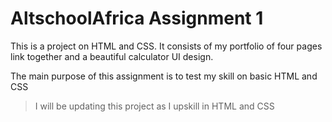 # AltschoolAfrica Assignment 1

This is a project on HTML and CSS. It consists of my portfolio of four pages link together and a beautiful calculator UI design.

The main purpose of this assignment is to test my skill on basic HTML and CSS

> I will be updating this project as I upskill in HTML and CSS
